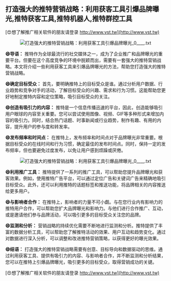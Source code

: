 ## **打造强大的推特营销战略：利用获客工具引爆品牌曝光,推特获客工具,推特机器人,推特群控工具**

[😍想了解推广相关软件的朋友请登录 http://www.vst.tw](http://www.vst.tw)

 <center><img src="https://vst.tw/MP4/tuiguang/png/2.png" alt="打造强大的推特营销战略：利用获客工具引爆品牌曝光_0____.txt"></center>

**😄导语：**
推特作为全球最流行的社交媒体之一，成为了企业推广和品牌曝光的重要平台。但要在这个高度竞争的环境中脱颖而出，需要有一套强大的推特营销战略。本文将介绍一些利用获客工具来引爆品牌曝光的方法，帮助您打造强大的推特营销战略。

**😄确定目标受众：**
首先，要明确推特上的目标受众是谁。通过分析用户数据、行业趋势和竞争对手的活动，了解目标受众的兴趣、需求和行为习惯。这能帮助您更好地制定推特内容和定位策略，吸引目标受众的关注。

**😄创造有吸引力的内容：**
推特是一个信息传播迅速的平台，因此，创造能够吸引用户眼球的内容至关重要。您可以尝试使用图像、视频、GIF等多种形式来增加内容的吸引力。同时，结合热门话题、时事新闻或行业趋势，制作有趣、有用的内容，提升用户的参与度和转发率。

**😄发布频率和时间点：**
在推特上，发布频率和时间点对于品牌曝光非常重要。根据目标受众的在线时间和行为习惯，确定最佳的发布时间点。同时，保持一定的发布频率，但也要避免过度发布，以免让用户感到烦躁或厌倦。

 <center><img src="https://vst.tw/MP4/tuiguang/png/8.png" alt="打造强大的推特营销战略：利用获客工具引爆品牌曝光_0____.txt"></center>

**😄利用推广工具：**
推特提供了一系列的推广工具，可以帮助您提升品牌曝光和获客效果。例如，使用推特广告平台，可以通过定位广告和关键词广告来精确地吸引目标受众。此外，还可以利用推特的话题标签和推送功能，将品牌相关的内容推送给更多用户。

**😄与影响者合作：**
在推特上，影响者的力量不可小觑。与在您行业内有影响力的推特用户合作，可以帮助您扩大品牌曝光和影响力。与他们进行合作推广、互动，或是邀请他们参与品牌活动，可以吸引更多的目标受众关注您的品牌。

**😄监测和分析：**
营销战略的持续优化需要不断地进行监测和分析。推特提供了丰富的数据分析工具，可以帮助您了解推特活动的效果、用户互动和趋势变化。通过对数据进行深入分析，可以调整和改进推特营销策略，以获得更好的曝光效果。

**😄结语：**
打造强大的推特营销战略需要有创意、目标导向和数据驱动的思维。通过利用获客工具、提供有吸引力的内容、与影响者合作，并不断监测和分析结果，您可以在推特上引爆品牌曝光，吸引更多的目标受众，取得营销成功的关键。

[😍想了解推广相关软件的朋友请登录 http://www.vst.tw](http://www.vst.tw)



